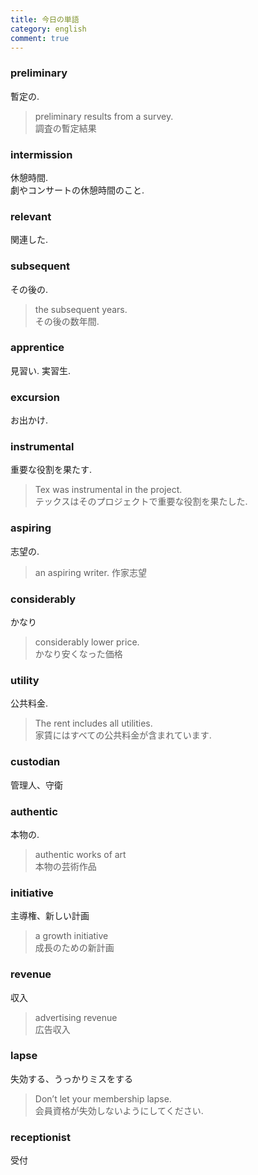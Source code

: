 ```yaml
---
title: 今日の単語
category: english
comment: true
---
```


### preliminary
暫定の.  

> preliminary results from a survey.  
> 調査の暫定結果  

### intermission
休憩時間.  
劇やコンサートの休憩時間のこと.  

### relevant
関連した.  

### subsequent
その後の.  
> the subsequent years.  
> その後の数年間.  

### apprentice
見習い. 実習生.  

### excursion
お出かけ.  

### instrumental
重要な役割を果たす.  
> Tex was instrumental in the project.  
> テックスはそのプロジェクトで重要な役割を果たした.  

### aspiring
志望の.  
> an aspiring writer. 
> 作家志望

### considerably
かなり

> considerably lower price.  
> かなり安くなった価格

### utility
公共料金.  

> The rent includes all utilities.  
> 家賃にはすべての公共料金が含まれています.  

### custodian
管理人、守衛

### authentic
本物の.  
> authentic works of art  
> 本物の芸術作品

### initiative
主導権、新しい計画  
> a growth initiative  
> 成長のための新計画  

### revenue
収入  
> advertising revenue  
> 広告収入

### lapse
失効する、うっかりミスをする
>  Don’t let your membership lapse.  
> 会員資格が失効しないようにしてください.  

### receptionist
受付  
